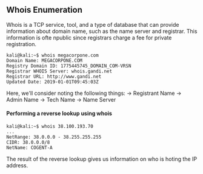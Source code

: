 ## Whois Enumeration 

Whois is a TCP service, tool, and a type of database that can provide information about domain name, such as the name server and registrar. This information is ofte npublic since registrars charge a fee for private registration.

````
kali@kali:~$ whois megacorpone.com
Domain Name: MEGACORPONE.COM
Registry Domain ID: 1775445745_DOMAIN_COM-VRSN
Registrar WHOIS Server: whois.gandi.net
Registrar URL: http://www.gandi.net
Updated Date: 2019-01-01T09:45:03Z
````

Here, we'll consider noting the following things:
-> Registrant Name
-> Admin Name
-> Tech Name
-> Name Server

#### Performing a reverse lookup using whois
````
kali@kali:~$ whois 38.100.193.70
...
NetRange: 38.0.0.0 - 38.255.255.255
CIDR: 38.0.0.0/8
NetName: COGENT-A
````

The result of the reverse lookup gives us information on who is hoting the IP address.

